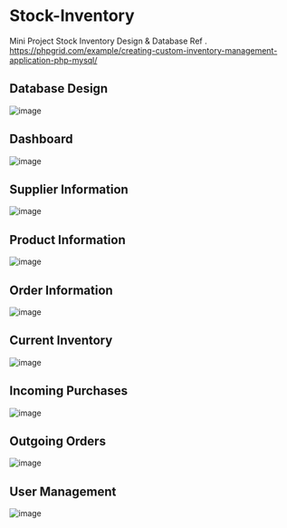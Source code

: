 # Stock-Inventory
Mini Project Stock Inventory 
Design & Database Ref . https://phpgrid.com/example/creating-custom-inventory-management-application-php-mysql/

## Database Design 
![image](https://user-images.githubusercontent.com/62010897/231056596-fd641f15-7430-44ae-be3f-19439fa245ae.png)

## Dashboard
![image](https://user-images.githubusercontent.com/62010897/231055144-dacd296e-9400-492b-84c1-4094d2a2271c.png)

## Supplier Information 
![image](https://user-images.githubusercontent.com/62010897/231056766-73a74830-2636-4bdd-ae1d-9eb362a0977c.png)

## Product Information
![image](https://user-images.githubusercontent.com/62010897/231056922-d9f03a82-453a-4213-9a92-1f11b80a0079.png)

## Order Information
![image](https://user-images.githubusercontent.com/62010897/231056983-024e00d5-8891-475c-93dd-3497446d126f.png)

## Current Inventory 
![image](https://user-images.githubusercontent.com/62010897/231055180-87a2d780-12aa-46d9-a748-defe15d7acd3.png)

## Incoming Purchases
![image](https://user-images.githubusercontent.com/62010897/231055245-4751a856-24f8-49d8-9046-57e1029b131d.png)

## Outgoing Orders 
![image](https://user-images.githubusercontent.com/62010897/231055385-7cb0a53c-b716-40c0-8107-81f93e06035a.png)

## User Management
![image](https://user-images.githubusercontent.com/62010897/231055503-1419aa16-08ed-4980-b4d3-088d2b040bbc.png)
